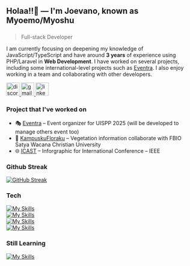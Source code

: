 ## Holaa!!👋 — I'm Joevano, known as Myoemo/Myoshu
###
> Full-stack Developer

I am currently focusing on deepening my knowledge of JavaScript/TypeScript and have around **3 years** of experience using PHP/Laravel in **Web Development**. I have worked on several projects, including some international-level projects such as [Eventra](https://eventra.id). I also enjoy working in a team and collaborating with other developers.

<div align="left">
  <a href="https://discordapp.com/users/543362876107259925" target="_blank">
    <img src="https://img.shields.io/static/v1?message=Discord&logo=discord&label=&color=7289DA&logoColor=white&labelColor=&style=for-the-badge" height="35" alt="discord logo"  />
  </a>
  <a href="https://mailto:myoshu.me@gmail.com" target="_blank">
    <img src="https://img.shields.io/static/v1?message=Gmail&logo=gmail&label=&color=D14836&logoColor=white&labelColor=&style=for-the-badge" height="35" alt="gmail logo"  />
  </a>
  <a href="https://www.linkedin.com/in/joevano-alfeus-pangangkat-773962285/" target="_blank">
    <img src="https://img.shields.io/static/v1?message=LinkedIn&logo=linkedin&label=&color=0077B5&logoColor=white&labelColor=&style=for-the-badge" height="35" alt="linkedin logo"  />
  </a>
</div>

### Project that I've worked on
- 🎭 [Eventra](https://eventra.id) – Event organizer for UISPP 2025 (will be developed to manage others event too)
- 🌱 [KampuskuFloraku](https://kampuskufloraku.uksw.edu) – Vegetation information collaborate with FBIO Satya Wacana Christian University
- 🌐 [ICAST](https://icast2025.uksw.edu) – Inforgraphic for International Conference – IEEE

### Github Streak
[![GitHub Streak](https://streak-stats.demolab.com?user=myoshuu&theme=dark)](https://git.io/streak-stats)

### Tech
[![My Skills](https://skillicons.dev/icons?i=c,cpp,typescript,javascript,jquery,python,java,php,lua,html,css&theme=dark)](https://skillicons.dev) <br>
[![My Skills](https://skillicons.dev/icons?i=nextjs,nuxt,react,vue,vite,laravel,express,tailwind,bootstrap&theme=dark)](https://skillicons.dev) <br>
[![My Skills](https://skillicons.dev/icons?i=github,gitlab,bash,powershell,mysql,postgresql&theme=dark)](https://skillicons.dev) <br>
[![My Skills](https://skillicons.dev/icons?i=nodejs,npm,bun,yarn&theme=dark)](https://skillicons.dev) <br>

### Still Learning
[![My Skills](https://skillicons.dev/icons?i=cloudflare,dart,flutter,golang,rust,supabase,mongodb&theme=dark)](https://skillicons.dev)
